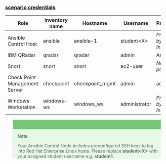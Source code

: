 <div id="section_title">
  <a data-toggle="collapse" href="#collapse2">
    <h3>scenario credentials</h3>
  </a>
</div>
<div id="collapse2" class="panel-collapse collapse">
  <table>
    <thead>
      <tr>
        <th>Role</th>
        <th>Inventory name</th>
        <th>Hostname</th>
        <th>Username</th>
        <th>Password</th>
      </tr>
    </thead>
    <tbody>
      <tr>
        <td>Ansible Control Host</td>
        <td>ansible</td>
        <td>ansible-1</td>
        <td>student&lt;X&gt;</td>
        <td><em>Provided by Instructor</em></td>
      </tr>
      <tr>
        <td>IBM QRadar</td>
        <td>qradar</td>
        <td>qradar</td>
        <td>admin</td>
        <td>Ansible1!</td>
      </tr>
      <tr>
        <td>Snort</td>
        <td>snort</td>
        <td>snort</td>
        <td>ec2-user</td>
        <td><em>No password</em></td>
      </tr>
      <tr>
        <td>Check Point Management Server</td>
        <td>checkpoint</td>
        <td>checkpoint_mgmt</td>
        <td>admin</td>
        <td>admin123</td>
      </tr>
      <tr>
        <td>Windows Workstation</td>
        <td>windows-ws</td>
        <td>windows_ws</td>
        <td>administrator</td>
        <td><em>Provided by Instructor</em></td>
      </tr>
    </tbody>
  </table>
  <blockquote>
    <p><strong>Note</strong></p>
    <p>Your Ansible Control Node includes preconfigured SSH keys to log into Red Hat Enterprise Linux hosts.
    Please replace <strong>student&lt;X&gt;</strong> with your assigned student username e.g. <strong>student1</strong>.</p>
  </blockquote>
</div>
<style>
  blockquote { 
    background: #E6F9E6;
    border-top: 30px solid rgba(92, 184, 92, 0.8);
  }
</style>